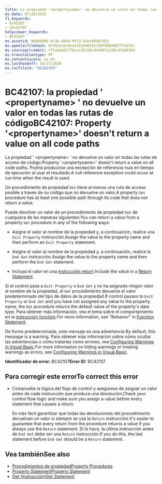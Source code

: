 ```yaml
---
title: La propiedad '<propertyname>' no devuelve un valor en todas las rutas de acceso a código
ms.date: 07/20/2015
f1_keywords:
- bc42107
- vbc42107
helpviewer_keywords:
- BC42107
ms.assetid: 06800966-9c3b-4844-9f13-83ac95607d32
ms.openlocfilehash: 0736e2cbcdea1422d40161c88f898d487f72e3bc
ms.sourcegitcommit: ff5a4eb5cffbcac9521bc44a907a118cd7e8638d
ms.translationtype: MT
ms.contentlocale: es-ES
ms.lasthandoff: 10/17/2020
ms.locfileid: "92162393"
---
```

# <a name="bc42107-property-propertyname-doesnt-return-a-value-on-all-code-paths"></a><span data-ttu-id="a912e-102">BC42107: la propiedad ' \<propertyname> ' no devuelve un valor en todas las rutas de código</span><span class="sxs-lookup"><span data-stu-id="a912e-102">BC42107: Property '\<propertyname>' doesn't return a value on all code paths</span></span>

<span data-ttu-id="a912e-103">La propiedad ' \<propertyname> ' no devuelve un valor en todas las rutas de acceso de código.</span><span class="sxs-lookup"><span data-stu-id="a912e-103">Property '\<propertyname>' doesn't return a value on all code paths.</span></span> <span data-ttu-id="a912e-104">Podría producirse una excepción de referencia nula en tiempo de ejecución al usar el resultado.</span><span class="sxs-lookup"><span data-stu-id="a912e-104">A null reference exception could occur at run time when the result is used.</span></span>

<span data-ttu-id="a912e-105">Un procedimiento de propiedad `Get` tiene al menos una ruta de acceso posible a través de su código que no devuelve un valor.</span><span class="sxs-lookup"><span data-stu-id="a912e-105">A property `Get` procedure has at least one possible path through its code that does not return a value.</span></span>

 <span data-ttu-id="a912e-106">Puede devolver un valor de un procedimiento de propiedad `Get` de cualquiera de las maneras siguientes:</span><span class="sxs-lookup"><span data-stu-id="a912e-106">You can return a value from a property `Get` procedure in any of the following ways:</span></span>

- <span data-ttu-id="a912e-107">Asigne el valor al nombre de la propiedad y, a continuación, realice una `Exit Property` instrucción.</span><span class="sxs-lookup"><span data-stu-id="a912e-107">Assign the value to the property name and then perform an `Exit Property` statement.</span></span>

- <span data-ttu-id="a912e-108">Asigne el valor al nombre de la propiedad y, a continuación, realice la `End Get` instrucción.</span><span class="sxs-lookup"><span data-stu-id="a912e-108">Assign the value to the property name and then perform the `End Get` statement.</span></span>

- <span data-ttu-id="a912e-109">Incluya el valor en una [instrucción return](../statements/return-statement.md).</span><span class="sxs-lookup"><span data-stu-id="a912e-109">Include the value in a [Return Statement](../statements/return-statement.md).</span></span>

<span data-ttu-id="a912e-110">Si el control pasa a `Exit Property` o `End Get` y no ha asignado ningún valor al nombre de la propiedad, el `Get` procedimiento devuelve el valor predeterminado del tipo de datos de la propiedad.</span><span class="sxs-lookup"><span data-stu-id="a912e-110">If control passes to `Exit Property` or `End Get` and you have not assigned any value to the property name, the `Get` procedure returns the default value of the property's data type.</span></span> <span data-ttu-id="a912e-111">Para obtener más información, vea el tema sobre el comportamiento en la [instrucción function](../statements/function-statement.md).</span><span class="sxs-lookup"><span data-stu-id="a912e-111">For more information, see "Behavior" in [Function Statement](../statements/function-statement.md).</span></span>

<span data-ttu-id="a912e-112">De forma predeterminada, este mensaje es una advertencia.</span><span class="sxs-lookup"><span data-stu-id="a912e-112">By default, this message is a warning.</span></span> <span data-ttu-id="a912e-113">Para obtener más información sobre cómo ocultar las advertencias o cómo tratarlas como errores, vea [Configuring Warnings in Visual Basic](/visualstudio/ide/configuring-warnings-in-visual-basic).</span><span class="sxs-lookup"><span data-stu-id="a912e-113">For more information on hiding warnings or treating warnings as errors, see [Configuring Warnings in Visual Basic](/visualstudio/ide/configuring-warnings-in-visual-basic).</span></span>

<span data-ttu-id="a912e-114">**Identificador de error:** BC42107</span><span class="sxs-lookup"><span data-stu-id="a912e-114">**Error ID:** BC42107</span></span>

## <a name="to-correct-this-error"></a><span data-ttu-id="a912e-115">Para corregir este error</span><span class="sxs-lookup"><span data-stu-id="a912e-115">To correct this error</span></span>

- <span data-ttu-id="a912e-116">Compruebe la lógica del flujo de control y asegúrese de asignar un valor antes de cada instrucción que produce una devolución.</span><span class="sxs-lookup"><span data-stu-id="a912e-116">Check your control flow logic and make sure you assign a value before every statement that causes a return.</span></span>

  <span data-ttu-id="a912e-117">Es más fácil garantizar que todas las devoluciones del procedimiento devuelvan un valor si siempre se usa la `Return` instrucción.</span><span class="sxs-lookup"><span data-stu-id="a912e-117">It's easier to guarantee that every return from the procedure returns a value if you always use the `Return` statement.</span></span> <span data-ttu-id="a912e-118">Si lo hace, la última instrucción antes de `End Get` debe ser una `Return` instrucción.</span><span class="sxs-lookup"><span data-stu-id="a912e-118">If you do this, the last statement before `End Get` should be a `Return` statement.</span></span>

## <a name="see-also"></a><span data-ttu-id="a912e-119">Vea también</span><span class="sxs-lookup"><span data-stu-id="a912e-119">See also</span></span>

- [<span data-ttu-id="a912e-120">Procedimientos de propiedad</span><span class="sxs-lookup"><span data-stu-id="a912e-120">Property Procedures</span></span>](../../programming-guide/language-features/procedures/property-procedures.md)
- [<span data-ttu-id="a912e-121">Property Statement</span><span class="sxs-lookup"><span data-stu-id="a912e-121">Property Statement</span></span>](../statements/property-statement.md)
- [<span data-ttu-id="a912e-122">Get (Instrucción)</span><span class="sxs-lookup"><span data-stu-id="a912e-122">Get Statement</span></span>](../statements/get-statement.md)
